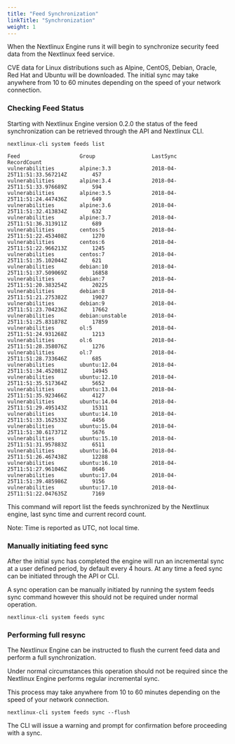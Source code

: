 ```yaml
---
title: "Feed Synchronization"
linkTitle: "Synchronization"
weight: 1
---
```


When the Nextlinux Engine runs it will begin to synchronize security feed data from the Nextlinux feed service.

CVE data for Linux distributions such as Alpine, CentOS, Debian, Oracle, Red Hat and Ubuntu will be downloaded. The initial sync may take anywhere from  10 to 60 minutes depending on the speed of your network connection.

### Checking Feed Status

Starting with Nextlinux Engine version 0.2.0 the status of the feed synchronization can be retrieved through the API and Nextlinux CLI.

```
nextlinux-cli system feeds list 

Feed                   Group                  LastSync                           RecordCount        
vulnerabilities        alpine:3.3             2018-04-25T11:51:33.567214Z        457                
vulnerabilities        alpine:3.4             2018-04-25T11:51:33.976689Z        594                
vulnerabilities        alpine:3.5             2018-04-25T11:51:24.447436Z        649                
vulnerabilities        alpine:3.6             2018-04-25T11:51:32.413834Z        632                
vulnerabilities        alpine:3.7             2018-04-25T11:51:36.313911Z        689                
vulnerabilities        centos:5               2018-04-25T11:51:22.453408Z        1270               
vulnerabilities        centos:6               2018-04-25T11:51:22.966213Z        1245               
vulnerabilities        centos:7               2018-04-25T11:51:35.102044Z        621                
vulnerabilities        debian:10              2018-04-25T11:51:37.509069Z        16858              
vulnerabilities        debian:7               2018-04-25T11:51:20.383254Z        20225              
vulnerabilities        debian:8               2018-04-25T11:51:21.275382Z        19027              
vulnerabilities        debian:9               2018-04-25T11:51:23.704236Z        17662              
vulnerabilities        debian:unstable        2018-04-25T11:51:25.831878Z        17859              
vulnerabilities        ol:5                   2018-04-25T11:51:24.931268Z        1213               
vulnerabilities        ol:6                   2018-04-25T11:51:28.358076Z        1276               
vulnerabilities        ol:7                   2018-04-25T11:51:28.733646Z        685                
vulnerabilities        ubuntu:12.04           2018-04-25T11:51:34.452081Z        14945              
vulnerabilities        ubuntu:12.10           2018-04-25T11:51:35.517364Z        5652               
vulnerabilities        ubuntu:13.04           2018-04-25T11:51:35.923466Z        4127               
vulnerabilities        ubuntu:14.04           2018-04-25T11:51:29.495143Z        15311              
vulnerabilities        ubuntu:14.10           2018-04-25T11:51:33.162533Z        4456               
vulnerabilities        ubuntu:15.04           2018-04-25T11:51:30.617371Z        5676               
vulnerabilities        ubuntu:15.10           2018-04-25T11:51:31.957883Z        6511               
vulnerabilities        ubuntu:16.04           2018-04-25T11:51:26.467438Z        12288              
vulnerabilities        ubuntu:16.10           2018-04-25T11:51:27.961046Z        8646               
vulnerabilities        ubuntu:17.04           2018-04-25T11:51:39.485986Z        9156               
vulnerabilities        ubuntu:17.10           2018-04-25T11:51:22.047635Z        7169               
```

This command will report list the feeds synchronized by the Nextlinux engine, last sync time and current record count.

Note: Time is reported as UTC, not local time.

### Manually initiating feed sync

After the initial sync has completed the engine will run an incremental sync at a user defined period, by default every 4 hours. At any time a feed sync can be initiated through the API or CLI.

A sync operation can be manually initiated by running the system feeds sync command however this should not be required under normal operation.

`nextlinux-cli system feeds sync`

### Performing full resync

The Nextlinux Engine can be instructed to flush the current feed data and perform a full synchronization.

Under normal circumstances this operation should not be required since the Nextlinux Engine performs regular incremental sync.

This process may take anywhere from  10 to 60 minutes depending on the speed of your network connection.

`nextlinux-cli system feeds sync --flush`

The CLI will issue a warning and prompt for confirmation before proceeding with a sync.